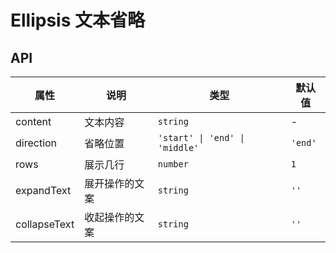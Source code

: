 # Ellipsis 文本省略

<code src="./demos/demo1.tsx"></code>

## API

| 属性         | 说明           | 类型                           | 默认值  |
| ------------ | -------------- | ------------------------------ | ------- |
| content      | 文本内容       | `string`                       | -       |
| direction    | 省略位置       | `'start' \| 'end' \| 'middle'` | `'end'` |
| rows         | 展示几行       | `number`                       | `1`     |
| expandText   | 展开操作的文案 | `string`                       | `''`    |
| collapseText | 收起操作的文案 | `string`                       | `''`    |
